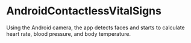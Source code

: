 AndroidContactlessVitalSigns
============================

Using the Android camera, the app detects faces and starts to calculate heart rate, blood pressure, and body temperature.

